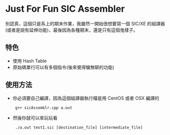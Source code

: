 Just For Fun SIC Assembler
===

別認真，這個只是系上的期末作業，我雖然一開始很想要寫一個 SIC/XE 的組譯器(或者是說有延伸功能)，最後因為各種期末，還是只有這個鬼樣子。


## 特色

 * 使用 Hash Table
 * 原始碼單行可以有多個指令(後來覺得蠻無聊的功能)

## 使用方法

 * 你必須要自己編譯，因為這個組譯器執行檔是用 CentOS 或者 OSX 編譯的

        g++ sicAssemblr.cpp a.out

 * 然後你就可以來玩玩看

        ./a.out test1.sic [destination_file] [intermediate_file]

